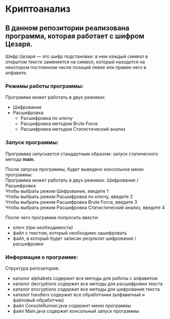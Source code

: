 # Криптоанализ
## В данном репозитории реализована программа, которая работает с шифром Цезаря.
Шифр Цезаря — это шифр подстановки: в нем каждый символ в открытом тексте заменяется на символ, который находится на некотором постоянном числе позиций левее или правее него в алфавите.
### Режимы работы программы: 
Программа может работать в двух режимах: 
* Шифрование 
* Расшифровка 
  * Расшифровка по ключу
  * Расшифровка методом Brute Force
  * Расшифровка методом Статистический анализ
### Запуск программы:
Программа запускается стандартным образом: запуск статического метода **main**.

После запуска программы, будет выведено консольное меню программы:  
Программа может работать в двух режимах: Шифрование / Расшифровка   
Чтобы выбрать режим Шифрование, введите 1  
Чтобы выбрать режим Расшифровка по ключу, введите 2   
Чтобы выбрать режим Расшифровка Brute Force, введите 3   
Чтобы выбрать режим Расшифровка Статистический анализ, введите 4  

После чего программа попросить ввести:
* ключ *(при необходимости)*
* файл с текстом, который необходимо зашифровать
* файл, в который будет записан результат шифрования / расшифровки
### Информация о программе: 
Структура репозитория:
* каталог alphabets содержит все методы для работы с алфавитом
* каталог decryptions содержит все методы для расшифровки текста
* каталог encryptions содержит все методы для шифрования текста
* каталог handlers содержит все обработчики (алфавитный и файловый обработчик)
* файл ConsoleRunner.java содержит меню программы
* файл Main.java содержит консольный запуск программы 